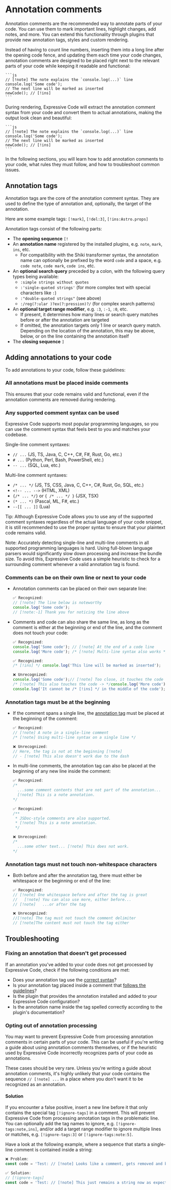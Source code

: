 # Annotation comments

Annotation comments are the recommended way to annotate parts of your code. You can use them to mark important lines, highlight changes, add notes, and more. You can extend this functionality through plugins that provide new annotation tags, styles and custom rendering.

Instead of having to count line numbers, inserting them into a long line after the opening code fence, and updating them each time your code changes, annotation comments are designed to be placed right next to the relevant parts of your code while keeping it readable and functional:

````mdx ignore-tags
```js
// [!note] The note explains the `console.log(...)` line
console.log('Some code');
// The next line will be marked as inserted
newCode(); // [!ins]
```
````

During rendering, Expressive Code will extract the annotation comment syntax from your code and convert them to actual annotations, making the output look clean and beautiful:

````mdx
```js
// [!note] The note explains the `console.log(...)` line
console.log('Some code');
// The next line will be marked as inserted
newCode(); // [!ins]
```
````

In the following sections, you will learn how to add annotation comments to your code, what rules they must follow, and how to troubleshoot common issues.

## Annotation tags

Annotation tags are the core of the annotation comment syntax. They are used to define the type of annotation and, optionally, the target of the annotation.

Here are some example tags: `[!mark]`, `[!del:3]`, `[!ins:Astro.props]`

Annotation tags consist of the following parts:

- The **opening sequence** `[!`
- An **annotation name** registered by the installed plugins, e.g. `note`, `mark`, `ins`, etc.
  - For compatibility with the Shiki transformer syntax, the annotation name can optionally be prefixed by the word `code` and a space, e.g. `code note`, `code mark`, `code ins`, etc.
- An **optional search query** preceded by a colon, with the following query types being available:
  - `:simple strings without quotes`
  - `:'single-quoted strings'` (for more complex text with special characters like `:`)
  - `:"double-quoted strings"` (see above)
  - `:/reg(?:ular )?ex(?:pression)?/` (for complex search patterns)
- An **optional target range modifier**, e.g. `:3`, `:-1`, `:0`, etc.
  - If present, it determines how many lines or search query matches before or after the annotation are targeted
  - If omitted, the annotation targets only 1 line or search query match. Depending on the location of the annotation, this may be above, below, or on the line containing the annotation itself
- The **closing sequence** `]`

## Adding annotations to your code

To add annotations to your code, follow these guidelines:

### All annotations must be placed inside comments

This ensures that your code remains valid and functional, even if the annotation comments are removed during rendering.

### Any supported comment syntax can be used

Expressive Code supports most popular programming languages, so you can use the comment syntax that feels best to you and matches your codebase.

Single-line comment syntaxes:

- `// ...` (JS, TS, Java, C, C++, C#, F#, Rust, Go, etc.)
- `# ...` (Python, Perl, Bash, PowerShell, etc.)
- `-- ...` (SQL, Lua, etc.)

Multi-line comment syntaxes:

- `/* ... */` (JS, TS, CSS, Java, C, C++, C#, Rust, Go, SQL, etc.)
- `<!-- ... -->` (HTML, XML)
- `{/* ... */}` or `{ /* ... */ }` (JSX, TSX)
- `(* ... *)` (Pascal, ML, F#, etc.)
- `--[[ ... ]]` (Lua)

Tip: Although Expressive Code allows you to use any of the supported comment syntaxes regardless of the actual language of your code snippet, it is still recommended to use the proper syntax to ensure that your plaintext code remains valid.

Note: Accurately detecting single-line and multi-line comments in all supported programming languages is hard. Using full-blown language parsers would significantly slow down processing and increase the bundle size. To avoid this, Expressive Code uses a simple heuristic to check for a surrounding comment whenever a valid annotation tag is found.

### Comments can be on their own line or next to your code

- Annotation comments can be placed on their own separate line:

  ```js
  ✅ Recognized:
  // [!note] The line below is noteworthy
  console.log('Some code');
  // [!note:-1] Thank you for noticing the line above
  ```

- Comments and code can also share the same line, as long as the comment is either at the beginning or end of the line, and the comment does not touch your code:

  ```js
  ✅ Recognized:
  console.log('Some code'); // [!note] At the end of a code line
  console.log('More code'); /* [!note] Multi-line syntax also works */

  ✅ Recognized:
  /* [!ins] */ console.log('This line will be marked as inserted');

  ❌ Unrecognized:
  console.log('Some code');// [!note] Too close, it touches the code
  /* [!note] This also touches the code -> */console.log('More code');
  console.log('It cannot be /* [!ins] */ in the middle of the code');
  ```

### Annotation tags must be at the beginning

- If the comment spans a single line, the [annotation tag](#annotation-tags) must be placed at the beginning of the comment:

  ```js
  ✅ Recognized:
  // [!note] A note in a single-line comment
  /* [!note] Using multi-line syntax on a single line */

  ❌ Unrecognized:
  // Here, the tag is not at the beginning [!note]
  // - [!note] This also doesn't work due to the dash
  ```

- In multi-line comments, the annotation tag can also be placed at the beginning of any new line inside the comment:

  ```js
  ✅ Recognized:
  /*
    ...some comment contents that are not part of the annotation...
    [!note] This is a note annotation.
  */
  
  ✅ Recognized:
  /**
   * JSDoc-style comments are also supported.
   * [!note] This is a note annotation.
   */

  ❌ Unrecognized:
  /*
    ...some other text... [!note] This does not work.
  */
  ```

### Annotation tags must not touch non-whitespace characters

- Both before and after the annotation tag, there must either be whitespace or the beginning or end of the line:

  ```js
  ✅ Recognized:
  // [!note] One whitespace before and after the tag is great
  //   [!note] You can also use more, either before...
  // [!note]   ...or after the tag

  ❌ Unrecognized:
  //[!note] The tag must not touch the comment delimiter
  // [!note]The content must not touch the tag either
  ```

## Troubleshooting

### Fixing an annotation that doesn't get processed

If an annotation you've added to your code does not get processed by Expressive Code, check if the following conditions are met:

- Does your annotation tag use the [correct syntax](#annotation-tags)?
- Is your annotation tag placed inside a comment that [follows the guidelines](#adding-annotations-to-your-code)?
- Is the plugin that provides the annotation installed and added to your Expressive Code configuration?
- Is the annotation name inside the tag spelled correctly according to the plugin's documentation?

### Opting out of annotation processing

You may want to prevent Expressive Code from processing annotation comments in certain parts of your code. This can be useful if you're writing a guide about using annotation comments themselves, or if the heuristic used by Expressive Code incorrectly recognizes parts of your code as annotations.

These cases should be very rare. Unless you're writing a guide about annotation comments, it's highly unlikely that your code contains the sequence `// [!note] ...` in a place where you don't want it to be recognized as an annotation.

#### Solution

If you encounter a false positive, insert a new line before it that only contains the special tag `[!ignore-tags]` in a comment. This will prevent Expressive Code from processing annotation tags in the problematic line. You can optionally add the tag names to ignore, e.g. `[!ignore-tags:note,ins]`, and/or add a target range modifier to ignore multiple lines or matches, e.g. `[!ignore-tags:3]` or `[!ignore-tags:note:5]`.

Have a look at the following example, where a sequence that starts a single-line comment is contained inside a string:

```js
❌ Problem:
const code = 'Test: // [!note] Looks like a comment, gets removed and breaks the code';

✅ Solution:
// [!ignore-tags]
const code = 'Test: // [!note] This just remains a string now as expected';
```
